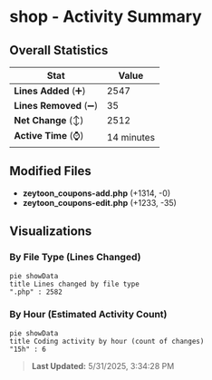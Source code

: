 # shop - Activity Summary 

## Overall Statistics

| Stat                   | Value                                                             |
| ---------------------- | ----------------------------------------------------------------- |
| **Lines Added** (➕)   | 2547                                          |
| **Lines Removed** (➖) | 35                                        |
| **Net Change** (↕)    | 2512                |
| **Active Time** (⌚)   | 14 minutes |


## Modified Files
- **zeytoon_coupons-add.php** (+1314, -0)
- **zeytoon_coupons-edit.php** (+1233, -35)

## Visualizations

### By File Type (Lines Changed)

```mermaid
pie showData
title Lines changed by file type
".php" : 2582
```

### By Hour (Estimated Activity Count)

```mermaid
pie showData
title Coding activity by hour (count of changes)
"15h" : 6
```


> **Last Updated:** 5/31/2025, 3:34:28 PM